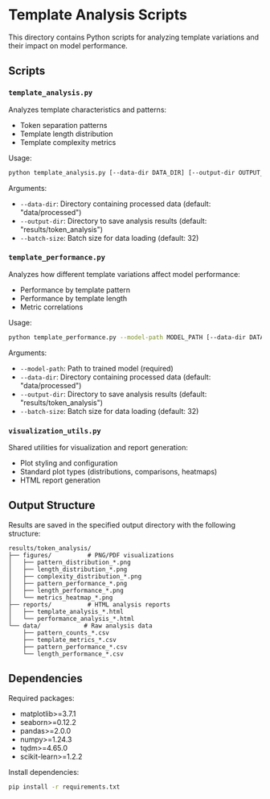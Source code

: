 # Template Analysis Scripts

This directory contains Python scripts for analyzing template variations and their impact on model performance.

## Scripts

### `template_analysis.py`

Analyzes template characteristics and patterns:
- Token separation patterns
- Template length distribution
- Template complexity metrics

Usage:
```bash
python template_analysis.py [--data-dir DATA_DIR] [--output-dir OUTPUT_DIR] [--batch-size BATCH_SIZE]
```

Arguments:
- `--data-dir`: Directory containing processed data (default: "data/processed")
- `--output-dir`: Directory to save analysis results (default: "results/token_analysis")
- `--batch-size`: Batch size for data loading (default: 32)

### `template_performance.py`

Analyzes how different template variations affect model performance:
- Performance by template pattern
- Performance by template length
- Metric correlations

Usage:
```bash
python template_performance.py --model-path MODEL_PATH [--data-dir DATA_DIR] [--output-dir OUTPUT_DIR] [--batch-size BATCH_SIZE]
```

Arguments:
- `--model-path`: Path to trained model (required)
- `--data-dir`: Directory containing processed data (default: "data/processed")
- `--output-dir`: Directory to save analysis results (default: "results/token_analysis")
- `--batch-size`: Batch size for data loading (default: 32)

### `visualization_utils.py`

Shared utilities for visualization and report generation:
- Plot styling and configuration
- Standard plot types (distributions, comparisons, heatmaps)
- HTML report generation

## Output Structure

Results are saved in the specified output directory with the following structure:

```
results/token_analysis/
├── figures/          # PNG/PDF visualizations
│   ├── pattern_distribution_*.png
│   ├── length_distribution_*.png
│   ├── complexity_distribution_*.png
│   ├── pattern_performance_*.png
│   ├── length_performance_*.png
│   └── metrics_heatmap_*.png
├── reports/          # HTML analysis reports
│   ├── template_analysis_*.html
│   └── performance_analysis_*.html
└── data/            # Raw analysis data
    ├── pattern_counts_*.csv
    ├── template_metrics_*.csv
    ├── pattern_performance_*.csv
    └── length_performance_*.csv
```

## Dependencies

Required packages:
- matplotlib>=3.7.1
- seaborn>=0.12.2
- pandas>=2.0.0
- numpy>=1.24.3
- tqdm>=4.65.0
- scikit-learn>=1.2.2

Install dependencies:
```bash
pip install -r requirements.txt
``` 
